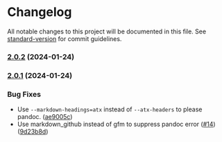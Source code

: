 # Changelog

All notable changes to this project will be documented in this file. See [standard-version](https://github.com/conventional-changelog/standard-version) for commit guidelines.

### [2.0.2](https://github.com/nqdy666/simple-confluence-to-markdown/compare/v2.0.1...v2.0.2) (2024-01-24)

### [2.0.1](https://github.com/nqdy666/simple-confluence-to-markdown/compare/v1.2.0...v2.0.1) (2024-01-24)


### Bug Fixes

* Use `--markdown-headings=atx` instead of `--atx-headers` to please pandoc. ([ae9005c](https://github.com/nqdy666/simple-confluence-to-markdown/commit/ae9005cecffdc67064c6a771aaf0bbb8824098e9))
* Use markdown_github instead of gfm to suppress pandoc error ([#14](https://github.com/nqdy666/simple-confluence-to-markdown/issues/14)) ([9d23b8d](https://github.com/nqdy666/simple-confluence-to-markdown/commit/9d23b8d7ac358c61b60e8ef39e0e316d56123764))
